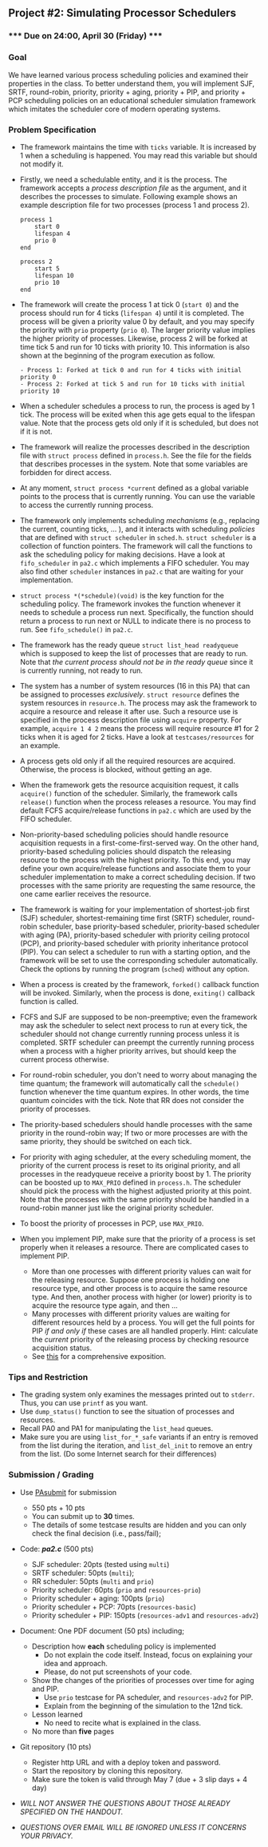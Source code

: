 ## Project #2: Simulating Processor Schedulers

### *** Due on 24:00, April 30 (Friday) ***


### Goal

We have learned various process scheduling policies and examined their properties in the class.
To better understand them, you will implement SJF, SRTF, round-robin, priority, priority + aging, priority + PIP, and priority + PCP scheduling policies on an educational scheduler simulation framework which imitates the scheduler core of modern operating systems.


### Problem Specification

- The framework maintains the time with `ticks` variable. It is increased by 1 when a scheduling is happened. You may read this variable but should not modify it.

- Firstly, we need a schedulable entity, and it is the process. The framework accepts a *process description file* as the argument, and it describes the processes to simulate. Following example shows an example description file for two processes (process 1 and process 2).

	```
	process 1
		start 0
		lifespan 4
		prio 0
	end

	process 2
		start 5
		lifespan 10
		prio 10
	end
	```

- The framework will create the process 1 at tick 0 (`start 0`) and the process should run for 4 ticks (`lifespan 4`) until it is completed. The process will be given a priority value 0 by default, and you may specify the priority with `prio` property (`prio 0`). The larger priority value implies the higher priority of processes. Likewise, process 2 will be forked at time tick 5 and run for 10 ticks with priority 10. This information is also shown at the beginning of the program execution as follow.
	```
	- Process 1: Forked at tick 0 and run for 4 ticks with initial priority 0
	- Process 2: Forked at tick 5 and run for 10 ticks with initial priority 10
	```

- When a scheduler schedules a process to run, the process is aged by 1 tick. The process will be exited when this age gets equal to the lifespan value. Note that the process gets old only if it is scheduled, but does not if it is not.

- The framework will realize the processes described in the description file with `struct process` defined in `process.h`. See the file for the fields that describes processes in the system. Note that some variables are forbidden for direct access.

- At any moment, `struct process *current` defined as a global variable points to the process that is currently running. You can use the variable to access the currently running process.

- The framework only implements scheduling *mechanisms* (e.g., replacing the current, counting ticks, ... ), and it interacts with scheduling *policies* that are defined with `struct scheduler` in `sched.h`. `struct scheduler` is a collection of function pointers. The framework will call the functions to ask the scheduling policy for making decisions. Have a look at `fifo_scheduler` in `pa2.c` which implements a FIFO scheduler. You may also find other `scheduler` instances in `pa2.c` that are waiting for your implementation.

- `struct process *(*schedule)(void)` is the key function for the scheduling policy. The framework invokes the function whenever it needs to schedule a process run next. Specifically, the function should return a process to run next or NULL to indicate there is no process to run. See `fifo_schedule()` in `pa2.c`.

- The framework has the ready queue `struct list_head readyqueue` which is supposed to keep the list of processes that are ready to run. Note that *the current process should not be in the ready queue* since it is currently running, not ready to run.

- The system has a number of system resources (16 in this PA) that can be assigned to processes *exclusively*. `struct resource` defines the system resources in `resource.h`. The process may ask the framework to acquire a resource and release it after use. Such a resource use is specified in the process description file using `acquire` property. For example, `acquire 1 4 2` means the process will require resource #1 for 2 ticks when it is aged for 2 ticks. Have a look at `testcases/resources` for an example.

- A process gets old only if all the required resources are acquired. Otherwise, the process is blocked, without getting an age.

- When the framework gets the resource acquisition request, it calls `acquire()` function of the scheduler. Similarly, the framework calls `release()` function when the process releases a resource. You may find default FCFS acquire/release functions in `pa2.c` which are used by the FIFO scheduler.

- Non-priority-based scheduling policies should handle resource acquisition requests in a first-come-first-served way. On the other hand, priority-based scheduling policies should dispatch the releasing resource to the process with the highest priority. To this end, you may define your own acquire/release functions and associate them to your scheduler implementation to make a correct scheduling decision. If two processes with the same priority are requesting the same resource, the one came earlier receives the resource.

- The framework is waiting for your implementation of shortest-job first (SJF) scheduler, shortest-remaining time first (SRTF) scheduler, round-robin scheduler, base priority-based scheduler, priority-based scheduler with aging (PA), priority-based scheduler with priority ceiling protocol (PCP), and priority-based scheduler with priority inheritance protocol (PIP). You can select a scheduler to run with a starting option, and the framework will be set to use the corresponding scheduler automatically. Check the options by running the program (`sched`) without any option.

- When a process is created by the framework, `forked()` callback function will be invoked. Similarly, when the process is done, `exiting()` callback function is called.

- FCFS and SJF are supposed to be non-preemptive; even the framework may ask the scheduler to select next process to run at every tick, the scheduler should not change currently running process unless it is completed. SRTF scheduler can preempt the currently running process when a process with a higher priority arrives, but should keep the current process otherwise.

- For round-robin scheduler, you don't need to worry about managing the time quantum; the framework will automatically call the `schedule()` function whenever the time quantum expires. In other words, the time quantum coincides with the tick. Note that RR does not consider the priority of processes.

- The priority-based schedulers should handle processes with the same priority in the round-robin way; If two or more processes are with the same priority, they should be switched on each tick.

- For priority with aging scheduler, at the every scheduling moment, the priority of the current process is reset to its original priority, and all processes in the readyqueue receive a priority boost by 1. The priority can be boosted up to `MAX_PRIO` defined in `process.h`. The scheduler should pick the process with the highest adjusted priority at this point. Note that the processes with the same priority should be handled in a round-robin manner just like the original priority scheduler.

- To boost the priority of processes in PCP, use `MAX_PRIO`.

- When you implement PIP, make sure that the priority of a process is set properly when it releases a resource. There are complicated cases to implement PIP.
	- More than one processes with different priority values can wait for the releasing resource. Suppose one process is holding one resource type, and other process is to acquire the same resource type. And then, another process with higher (or lower) priority is to acquire the resource type again, and then ...
	- Many processes with different priority values are waiting for different resources held by a process.
	You will get the full points for PIP *if and only if* these cases are all handled properly. Hint: calculate the *current* priority of the releasing process by checking resource acquisition status.
  - See [this](https://www.embedded.com/how-to-use-priority-inheritance/) for a comprehensive exposition.


### Tips and Restriction

- The grading system only examines the messages printed out to `stderr`. Thus, you can use `printf` as you want.
- Use `dump_status()` function to see the situation of processes and resources.
- Recall PA0 and PA1 for manipulating the `list_head` queues.
- Make sure you are using `list_for_*_safe` variants if an entry is removed from the list during the iteration, and `list_del_init` to remove an entry from the list. (Do some Internet search for their differences)


### Submission / Grading

- Use [PAsubmit](https://sslab.ajou.ac.kr/pasubmit) for submission
	- 550 pts + 10 pts 
	- You can submit up to **30** times.
	- The details of some testcase results are hidden and you can only check the final decision (i.e., pass/fail);

- Code: ***pa2.c*** (500 pts)
	- SJF scheduler: 20pts (tested using `multi`)
	- SRTF scheduler: 50pts (`multi`);
	- RR scheduler:  50pts (`multi` and `prio`)
	- Priority scheduler: 60pts (`prio` and `resources-prio`)
	- Priority scheduler + aging: 100pts (`prio`)
	- Priority scheduler + PCP: 70pts (`resources-basic`)
	- Priority scheduler + PIP: 150pts (`resources-adv1` and `resources-adv2`)

- Document: One PDF document (50 pts) including;
	- Description how **each** scheduling policy is implemented
		- Do not explain the code itself. Instead, focus on explaining your idea and approach.
		- Please, do not put screenshots of your code.
	- Show the changes of the priorities of processes over time for aging and PIP.
		- Use `prio` testcase for PA scheduler, and `resources-adv2` for PIP.
		- Explain from the beginning of the simulation to the 12nd tick.
	- Lesson learned
		- No need to recite what is explained in the class.
	- No more than **five** pages

- Git repository (10 pts)
	- Register http URL and with a deploy token and password.
	- Start the repository by cloning this repository.
	- Make sure the token is valid through May 7 (due + 3 slip days + 4 day)

- *WILL NOT ANSWER THE QUESTIONS ABOUT THOSE ALREADY SPECIFIED ON THE HANDOUT.*
- *QUESTIONS OVER EMAIL WILL BE IGNORED UNLESS IT CONCERNS YOUR PRIVACY.*
